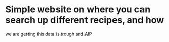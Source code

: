 # Simple website on where you can search up different recipes, and how 
we are getting this data is trough and AIP
